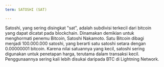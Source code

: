 ```yaml
---
term: SATOSHI (SAT)

---
```

Satoshi, yang sering disingkat "sat", adalah subdivisi terkecil dari bitcoin yang dapat dicatat pada blockchain. Dinamakan demikian untuk menghormati penemu Bitcoin, Satoshi Nakamoto. Satu Bitcoin dibagi menjadi 100.000.000 satoshi, yang berarti satu satoshi setara dengan 0.00000001 bitcoin. Karena nilai satuannya yang kecil, satoshi sering digunakan untuk penetapan harga, terutama dalam transaksi kecil. Penggunaannya sering kali lebih disukai daripada BTC di Lightning Network.
